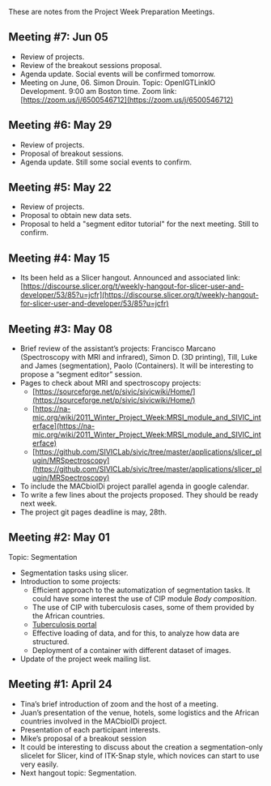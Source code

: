 These are notes from the Project Week Preparation Meetings.


## Meeting #7: Jun 05

- Review of projects.
- Review of the breakout sessions proposal.
- Agenda update. Social events will be confirmed tomorrow.
- Meeting on June, 06. Simon Drouin. Topic: OpenIGTLinkIO Development. 9:00 am Boston time. Zoom link: [https://zoom.us/j/6500546712](https://zoom.us/j/6500546712)

## Meeting #6: May 29

- Review of projects.
- Proposal of breakout sessions.
- Agenda update. Still some social events to confirm.

## Meeting #5: May 22

- Review of projects.
- Proposal to obtain new data sets.
- Proposal to held a "segment editor tutorial" for the next meeting. Still to confirm.

## Meeting #4: May 15

- Its been held as a Slicer hangout. Announced and associated link:
[https://discourse.slicer.org/t/weekly-hangout-for-slicer-user-and-developer/53/85?u=jcfr](https://discourse.slicer.org/t/weekly-hangout-for-slicer-user-and-developer/53/85?u=jcfr)

## Meeting #3: May 08

- Brief review of the assistant’s projects: Francisco Marcano (Spectroscopy with MRI and infrared), Simon D. (3D printing), Till, Luke and James (segmentation), Paolo (Containers). It will be interesting to propose a “segment editor” session. 
- Pages to check about MRI and spectroscopy projects: 
  - [https://sourceforge.net/p/sivic/sivicwiki/Home/](https://sourceforge.net/p/sivic/sivicwiki/Home/)
  - [https://na-mic.org/wiki/2011_Winter_Project_Week:MRSI_module_and_SIVIC_interface](https://na-mic.org/wiki/2011_Winter_Project_Week:MRSI_module_and_SIVIC_interface)
  - [https://github.com/SIVICLab/sivic/tree/master/applications/slicer_plugin/MRSpectroscopy](https://github.com/SIVICLab/sivic/tree/master/applications/slicer_plugin/MRSpectroscopy)
- To include the MACbioIDi project parallel agenda in google calendar. 
- To write a few lines about the projects proposed. They should be ready next week. 
- The project git pages deadline is may, 28th. 

## Meeting #2: May 01

Topic: Segmentation
- Segmentation tasks using slicer. 
- Introduction to some projects:
  - Efficient approach to the automatization of segmentation tasks. It could have some interest the use of CIP module _Body composition_.
  - The use of CIP with tuberculosis cases, some of them provided by the African countries.
  - [Tuberculosis portal](https://data.tbportals.niaid.nih.gov/)
  - Effective loading of data, and for this, to analyze how data are structured.
  - Deployment of a container with different dataset of images.
- Update of the project week mailing list.

## Meeting #1: April 24

- Tina’s brief introduction of zoom and the host of a meeting.
-	Juan’s presentation of the venue, hotels, some logistics and the African countries involved in the MACbioIDi project. 
-	Presentation of each participant interests.
-	Mike’s proposal of a breakout session
-	It could be interesting to discuss about the creation a segmentation-only slicelet for Slicer, kind of ITK-Snap style, which novices can start to use very easily.
-	Next hangout topic: Segmentation.
